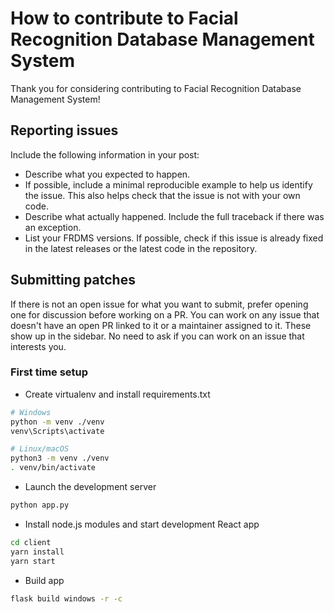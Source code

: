 # How to contribute to Facial Recognition Database Management System

Thank you for considering contributing to Facial Recognition Database Management System!

## Reporting issues

Include the following information in your post:

- Describe what you expected to happen.
- If possible, include a minimal reproducible example to help us identify the issue. This also helps check that the issue is not with your own code.
- Describe what actually happened. Include the full traceback if there was an exception.
- List your FRDMS versions. If possible, check if this issue is already fixed in the latest releases or the latest code in the repository.

## Submitting patches

If there is not an open issue for what you want to submit, prefer opening one for discussion before working on a PR.
You can work on any issue that doesn't have an open PR linked to it or a maintainer assigned to it.
These show up in the sidebar. No need to ask if you can work on an issue that interests you.

### First time setup

- Create virtualenv and install requirements.txt

```sh
# Windows
python -m venv ./venv
venv\Scripts\activate

# Linux/macOS
python3 -m venv ./venv
. venv/bin/activate
```

- Launch the development server

```sh
python app.py
```

- Install node.js modules and start development React app

```sh
cd client
yarn install
yarn start
```

- Build app

```sh
flask build windows -r -c
```
